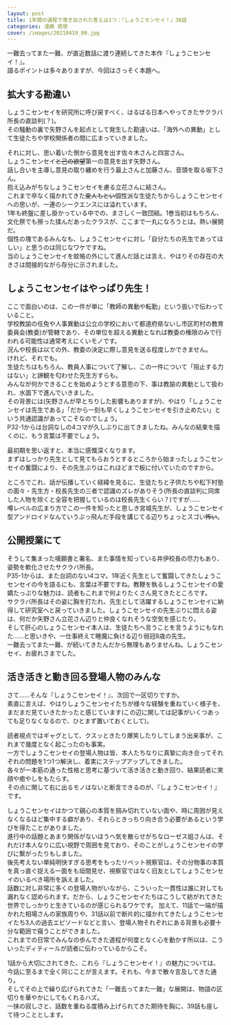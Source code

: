```yaml
---
layout: post
title: 1年間の道程で導き出された答えは1つ：『しょうこセンセイ！』38話
categories: 漫画 感想
cover: /images/20210419_00.jpg
---
```


一難去ってまた一難、が直近数話に渡り連続してきた本作『しょうこセンセイ！』。  
語るポイントは多々ありますが、今回はさっそく本題へ。

## 拡大する勘違い

しょうこセンセイを研究所に呼び戻すべく、はるばる日本へやってきたサクラバ所長の直談判(？)。  
その騒動の裏で矢野さんを起点として発生した勘違いは、「海外への異動」として生徒たちや学校関係者の間に広まっていきました。

それに対し、思い着いた側から意見を出す佐々木さんと四宮さん。  
しょうこセンセイ~~と己の欲望~~第一の意見を出す矢野さん。  
話し合いを主導し意見の取り纏めを行う最上さんと加藤さん、音頭を取る坂下さん。  
抱え込みがちなしょうこセンセイを慮る立花さんに結さん。  
これまで卒なく描かれてきた~~変人もとい~~個性派な生徒たちからしょうこセンセイへの思いが、一連のシークエンスには溢れています。  
1年も終盤に差し掛かっている中での、まさしく一致団結。1巻当初はもちろん、文化祭でも擦った揉んだあったクラスが、ここまで一丸になろうとは。熱い展開だ。  
個性の塊であるみんなも、しょうこセンセイに対し「自分たちの先生であってほしい」と思うのは同じなワケですね。  
当のしょうこセンセイを蚊帳の外にして進んだ話とは言え、やはりその存在の大きさは間接的ながら存分に示されました。

## しょうこセンセイはやっぱり先生！

ここで面白いのは、この一件が単に「教師の異動や転勤」という扱いで伝わっていること。  
学校教諭の任免や人事異動は公立の学校において都道府県ないし市区町村の教育委員会(教委)が管轄であり、その単位を超える異動となれば教委の権限のみで行われる可能性は通常考えにくいモノです。  
況んや校長は以ての外、教委の決定に際し意見を送る程度しかできません。  
けれど、それでも。  
生徒たちはもちろん、教員人事について了解し、この一件について「阻止する力はない」と諦観を匂わせた先生方すらも。  
みんなが何かできることを始めようとする意思の下、事は教諭の異動として扱われ、水面下で進んでいきました。  
その背景には(矢野さんが早とちりした影響もありますが)、やはり「しょうこセンセイは先生である」「だから一刻も早くしょうこセンセイを引き止めたい」という共通認識があってこそなのでしょう。  
P32-1からは台詞なしの4コマが久しぶりに出てきましたね。みんなの結束を描くのに、もう言葉は不要でしょう。

最初期を思い返すと、本当に感慨深くなります。  
まずはしっかり先生として見てもらおうとするところから始まったしょうこセンセイの奮闘により、その先生ぶりはこれほどまで板に付いていたのですから。

ところでこれ、話が伝播していく経緯を見るに、生徒たちと子供たちや松下村塾の面々・先生方・校長先生の三者で認識のズレがありそう(所長の直談判に同席した人物を除くと全容を把握しているのは校長先生くらい？)ですが……  
噂レベルの広まり方でこの一件を知ったと思しき宮城先生が、しょうこセンセイ型アンドロイドなんていうぶっ飛んだ手段を講じてる辺りちょっとスゴい~~怖い~~。

## 公開授業にて

そうして集まった嘆願書と署名、また事情を知っている井伊校長の尽力もあり、姿勢を軟化させたサクラバ所長。  
P35-1からは、また台詞のない4コマ。1年近く先生として奮闘してきたしょうこセンセイの今を語るにも、言葉は不要ですね。教鞭を執るしょうこセンセイの愛嬌たっぷりな魅力は、読者もこれまで何よりたくさん見てきたところです。  
サクラバ所長はその姿に胸を打たれ、先生として活躍するしょうこセンセイに納得して研究室へと戻っていきました。しょうこセンセイの先生ぶりに悶える姿は、何だか矢野さん立花さん辺りと仲良くなれそうな空気を感じたり。  
そして肝心のしょうこセンセイ本人は、生徒たちへ言うことを言うようにもなれた……と思いきや、一仕事終えて睡魔に負ける辺り弱冠8歳の先生。  
一難去ってまた一難、が続いてきたんだから無理もありませんね。しょうこセンセイ、お疲れさまでした。

## 活き活きと動き回る登場人物のみんな

さて……そんな『しょうこセンセイ！』、次回で一区切りですか。  
素直に言えば、やはりしょうこセンセイたちが様々な経験を重ねていく様子を、まだまだ見ていきたかったと感じています(この辺に関しては記事がいくつあっても足りなくなるので、ひとまず置いておくとして)。

読者視点ではギャグとして、クスッときたり爆笑したりしてしまう出来事が、これまで幾度となく起こったのも事実。  
一方でしょうこセンセイの登場人物は皆、本人たちなりに真摯に向き合ってそれぞれの問題を1つ1つ解決し、着実にステップアップしてきました。  
各々が一本筋の通った性格と思考に基づいて活き活きと動き回り、結果読者に笑顔や癒やしをもたらす。  
その点に関して右に出るモノはないと断言できるのが、『しょうこセンセイ！』です。

しょうこセンセイはかつて親心の本質を掴み切れていない面や、時に周囲が見えなくなるほど集中する癖があり、それらときっちり向き合う必要があるという学びを得たことがありました。  
進行中の話題とあまり関係がないほうへ気を散らせがちなローゼス姐さんは、それだけ本人なりに広い視野で周囲を見ており、そのことがしょうこセンセイの学びに繋がったりもしました。  
後先考えない単純明快すぎる思考をもったリベット視察官は、その分物事の本質を真っ直ぐ捉える一面をも垣間見せ、視察官ではなく旧友としてしょうこセンセイのいるべき場所を訴えました。  
話数に対し非常に多くの登場人物がいながら、こういった一貫性は誰に対しても漏れなく認められます。だから、しょうこセンセイたちはこうして紡がれてきた世界でしっかりと生きているのが感じられるワケです。
加えて、11話で一端が描かれた相場さんの家族周りや、31話以前で断片的に描かれてきたしょうこセンセイたち3人の過去エピソードなどと言い、登場人物それぞれにある背景も必要十分な範囲で窺うことができました。  
これまでの日常でみんなの歩んできた道程が何度となく心を動かす所以は、こういったディティールが読者に伝わっているからこそ。

1話から大切にされてきた、これら『しょうこセンセイ！』の魅力については、今話に至るまで全く同じことが言えます。それも、今まで散々言及してきた通り。  
そしてその上で繰り広げられてきた「一難去ってまた一難」な展開は、物語の区切りを華やかにしてもくれるハズ。  
一抹の寂しさと、話数を重ねる度積み上げられてきた期待を胸に、39話も座して待つこととします。
